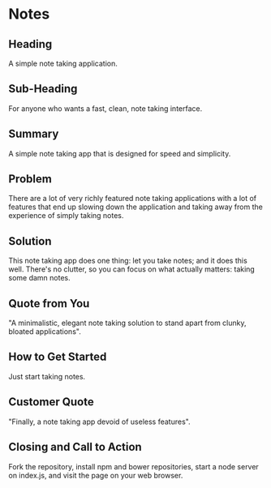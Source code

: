 # Notes #

## Heading ##
  A simple note taking application.

## Sub-Heading ##
  For anyone who wants a fast, clean, note taking interface.

## Summary ##
  A simple note taking app that is designed for speed and simplicity.

## Problem ##
  There are a lot of very richly featured note taking applications with a lot of features that end up slowing down the application and taking away from the experience of simply taking notes.

## Solution ##
  This note taking app does one thing: let you take notes; and it does this well. There's no clutter, so you can focus on what actually matters: taking some damn notes.

## Quote from You ##
  "A minimalistic, elegant note taking solution to stand apart from clunky, bloated applications".

## How to Get Started ##
  Just start taking notes.

## Customer Quote ##
  "Finally, a note taking app devoid of useless features".

## Closing and Call to Action ##
  Fork the repository, install npm and bower repositories, start a node server on index.js, and visit the page on your web browser.
